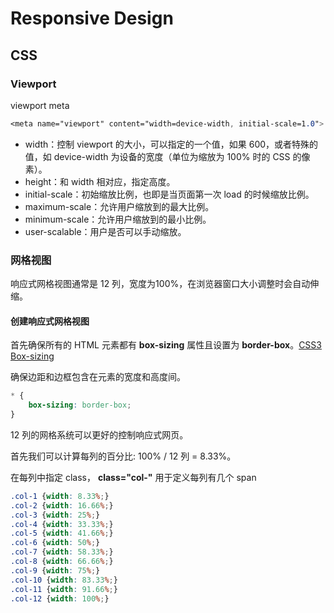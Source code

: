 # Responsive Design

## CSS

### Viewport 

viewport meta

```css
<meta name="viewport" content="width=device-width, initial-scale=1.0">
```

- width：控制 viewport 的大小，可以指定的一个值，如果 600，或者特殊的值，如 device-width 为设备的宽度（单位为缩放为 100% 时的 CSS 的像素）。
- height：和 width 相对应，指定高度。
- initial-scale：初始缩放比例，也即是当页面第一次 load 的时候缩放比例。
- maximum-scale：允许用户缩放到的最大比例。
- minimum-scale：允许用户缩放到的最小比例。
- user-scalable：用户是否可以手动缩放。

### 网格视图

响应式网格视图通常是 12 列，宽度为100%，在浏览器窗口大小调整时会自动伸缩。

#### 创建响应式网格视图

首先确保所有的 HTML 元素都有 **box-sizing** 属性且设置为 **border-box**。[CSS3 Box-sizing](http://www.runoob.com/cssref/css3-pr-box-sizing.html)

确保边距和边框包含在元素的宽度和高度间。

```css
* {
    box-sizing: border-box;
}
```

12 列的网格系统可以更好的控制响应式网页。

首先我们可以计算每列的百分比: 100% / 12 列 = 8.33%。

在每列中指定 class， **class="col-"** 用于定义每列有几个 span 

```css
.col-1 {width: 8.33%;}
.col-2 {width: 16.66%;}
.col-3 {width: 25%;}
.col-4 {width: 33.33%;}
.col-5 {width: 41.66%;}
.col-6 {width: 50%;}
.col-7 {width: 58.33%;}
.col-8 {width: 66.66%;}
.col-9 {width: 75%;}
.col-10 {width: 83.33%;}
.col-11 {width: 91.66%;}
.col-12 {width: 100%;}
```

